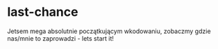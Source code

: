 # last-chance
Jetsem mega absolutnie początkującym wkodowaniu, zobaczmy gdzie nas/mnie to zaprowadzi - lets start it!

